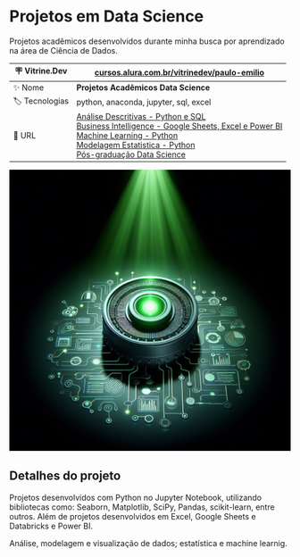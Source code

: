 # Projetos em Data Science

Projetos acadêmicos desenvolvidos durante minha busca por aprendizado na área de Ciência de Dados.


| :placard: Vitrine.Dev | [cursos.alura.com.br/vitrinedev/paulo-emilio](https://cursos.alura.com.br/vitrinedev/paulo-emilio) |
| -------------  | --- |
| :sparkles: Nome        | **Projetos Acadêmicos Data Science**
| :label: Tecnologias | python, anaconda, jupyter, sql, excel
| :rocket: URL        | [Análise Descritivas - Python e SQL](Analise-Descritiva)<br>[Business Intelligence - Google Sheets, Excel e Power BI](Business-Intelligence)<br>[Machine Learning - Python](Machine-Learning)<br>[Modelagem Estatistica - Python](Modelagem-Estatistica)<br>[Pós-graduação Data Science](Pos-Graduacao-Data-Science)

<!-- Inserir imagem com a #vitrinedev ao final do link -->
[![](Analise-Descritiva/IBGE-Python/prints/wallpaper.jpeg#vitrinedev)](https://app.powerbi.com/view?r=eyJrIjoiYzFhNGE4MjUtZTI0OS00Nzc2LWJiYTUtOTAzMWUzMjNhY2MwIiwidCI6IjEyMjExZGI2LWZiMWEtNDUwNi1iYjc2LWU5NWI3YTE0NTNiYyJ9)

## Detalhes do projeto

Projetos desenvolvidos com Python no Jupyter Notebook, utilizando bibliotecas como: Seaborn, Matplotlib, SciPy, Pandas, scikit-learn, entre outros. Além de projetos desenvolvidos em Excel, Google Sheets e Databricks e Power BI.

Análise, modelagem e visualização de dados; estatística e machine learnig.

